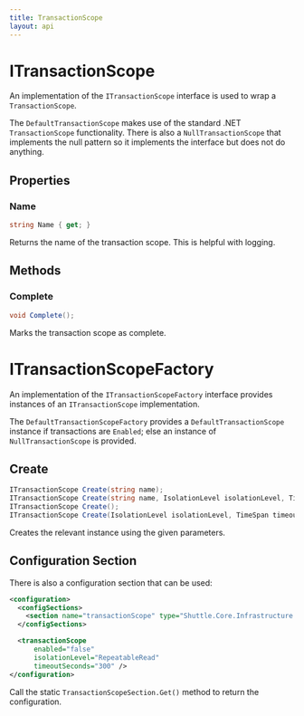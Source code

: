 ```yaml
---
title: TransactionScope
layout: api
---
```

# ITransactionScope

An implementation of the `ITransactionScope` interface is used to wrap a `TransactionScope`.

The `DefaultTransactionScope` makes use of the standard .NET `TransactionScope` functionality.  There is also a `NullTransactionScope` that implements the null pattern so it implements the interface but does not do anything.

## Properties

### Name

``` c#
string Name { get; }
```

Returns the name of the transaction scope.  This is helpful with logging.

## Methods

### Complete

``` c#
void Complete();
```

Marks the transaction scope as complete.

# ITransactionScopeFactory

An implementation of the `ITransactionScopeFactory` interface provides instances of an `ITransactionScope` implementation.

The `DefaultTransactionScopeFactory` provides a `DefaultTransactionScope` instance if transactions are `Enabled`; else an instance of `NullTransactionScope` is provided.

## Create

``` c#
ITransactionScope Create(string name);
ITransactionScope Create(string name, IsolationLevel isolationLevel, TimeSpan timeout);
ITransactionScope Create();
ITransactionScope Create(IsolationLevel isolationLevel, TimeSpan timeout);
```

Creates the relevant instance using the given parameters.

## Configuration Section

There is also a configuration section that can be used:

``` xml
<configuration>
  <configSections>
    <section name="transactionScope" type="Shuttle.Core.Infrastructure.TransactionScopeSection, Shuttle.Core.Infrastructure"/>
  </configSections>

  <transactionScope
      enabled="false"
      isolationLevel="RepeatableRead"
      timeoutSeconds="300" />
</configuration>
```

Call the static `TransactionScopeSection.Get()` method to return the configuration.